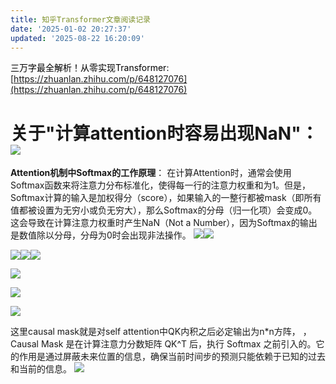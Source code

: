 ```yaml
---
title: 知乎Transformer文章阅读记录
date: '2025-01-02 20:27:37'
updated: '2025-08-22 16:20:09'
---
```

<font style="color:#000000;">三万字最全解析！从零实现Transformer: </font>[https://zhuanlan.zhihu.com/p/648127076](https://zhuanlan.zhihu.com/p/648127076)



#  关于"计算attention时容易出现NaN"：![](/images/32cd00dbe2f9ac7767faa4fc26e94a8c.png)
**Attention机制中Softmax的工作原理**： 在计算Attention时，通常会使用Softmax函数来将注意力分布标准化，使得每一行的注意力权重和为1。但是，Softmax计算的输入是加权得分（score），如果输入的一整行都被mask（即所有值都被设置为无穷小或负无穷大），那么Softmax的分母（归一化项）会变成0。这会导致在计算注意力权重时产生NaN（Not a Number），因为Softmax的输出是数值除以分母，分母为0时会出现非法操作。  ![](/images/f7bb0f75747f6e24851c5375d8a888a6.png)![](/images/c8e115c4ed3901c03f9be8d478e54045.png)





![](/images/728b8150021bd54506ba8b9264d30c58.png)![](/images/34864c91d5ea8689ff37c03ea9d4d12a.png)![](/images/818551c4380efb13d4af26d14df412fc.png)



![](/images/77fc258fbcc673800536d22b7b703fb7.png)

![](/images/45f6835c238a56e354f4846afe4086e9.png)

![](/images/0c57384d53dd717501829146c35e7255.png)

这里causal mask就是对self attention中QK内积之后必定输出为n*n方阵， ，Causal Mask 是在计算注意力分数矩阵 QK^T 后，执行 Softmax 之前引入的。它的作用是通过屏蔽未来位置的信息，确保当前时间步的预测只能依赖于已知的过去和当前的信息。  ![](/images/8bb07aa29a9fc32fd8b440069bdcc56b.png)


